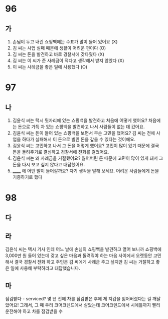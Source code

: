 # 96
## 가
1. 손님이 두고 내린 쇼핑백에는 수표가 많이 들어 있어요 (X)
2. 김 씨는 사업 실패 때문에 생활이 어려운 편이다 (O)
3. 김 씨는 돈을 발견하고 바로 경찰서에 갖다줬다 (X)
4. 김 씨는 이 씨가 준 사례금이 적다고 생각해서 받지 않았다 (X)
5. 이 씨는 사례금을 좋은 일에 사용했다 (O)

# 97
## 나
1. 김윤식 씨는 택시 뒷자리에 있는 쇼핑백을 발견하고 처음에 어떻게 했어요? 처음에는 돈으로 가득 차 있는 쇼핑백을 발견하고 나서 사람들이 없는 데 갔어요.
2. 김윤식 씨는 돈이 들어 있는 쇼핑백을 보면서 무슨 고민을 했어요? 김 씨는 전에 사업을 하다가 실패해서 이 돈으로 빌린 돈을 갚을 수 있다는 것이에요.
3. 김윤식 씨는 고민하고 나서 그 돈을 어떻게 했어요? 고민이 많이 있기 때문에 결국 돈을 돌려주기로 결심하고 경찰서에 전화를 걸었어요.
4. 김윤식 씨는 왜 사례금을 거절했어요? 잃어버린 돈 때문에 고민이 많이 있게 돼서 그 돈을 다시 보고 싶지 않다고 대답했어요.
5. <u>____</u> 에 어떤 말이 들어갈까요? 자기 생각을 말해 보세요. 어려운 사람들에게 돈을 기증하기로 했다

# 98
## 다
## 라
김윤식 씨는 택시 기사 인데 어느 날에 손님의 쇼핑백을 발견하고 열어 보니까 쇼핑백에 3,000만 원 들어 있는데 갖고 싶은 마음과 돌려줘야 하는 마음 사이에서 오랫동안 고민해서 결국 경찰서 전화 하고 주인은 김 씨에게 사례금 주고 싶지만 김 씨는 거절하고 좋은 일에 사용해 부탁하라고 대답했습니다.
## 마
점검받다 - serviced?
몇 년 전에 차를 점검받은 후에 제 지갑을 잃어버렸다는 걸 깨달았어요! 그래서, 그 때 우리 크어크렌드에서 살았는데 크어크렌드에서 시에틀까지 빨리 운전해야 하고 차를 점검받을 수